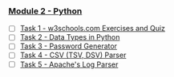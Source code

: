 ### [Module 2 - Python](https://git.epam.com/yurii_pelykh/DevOps-22Q2-Pelykh-Yurii/-/tree/m2-Python)  
- [ ] [Task 1 - w3schools.com Exercises and Quiz](https://git.epam.com/yurii_pelykh/DevOps-22Q2-Pelykh-Yurii/-/tree/m2-Python/m2-Python/m2-Python-Task-01)  
- [ ] [Task 2 - Data Types in Python](https://git.epam.com/yurii_pelykh/DevOps-22Q2-Pelykh-Yurii/-/tree/m2-Python/m2-Python/m2-Python-Task-02)  
- [ ] [Task 3 - Password Generator](https://git.epam.com/yurii_pelykh/DevOps-22Q2-Pelykh-Yurii/-/tree/m2-Python/m2-Python/m2-Python-Task-03)  
- [ ] [Task 4 - CSV (TSV, DSV) Parser](https://git.epam.com/yurii_pelykh/DevOps-22Q2-Pelykh-Yurii/-/tree/m2-Python/m2-Python/m2-Python-Task-04)  
- [ ] [Task 5 - Apache's Log Parser](https://git.epam.com/yurii_pelykh/DevOps-22Q2-Pelykh-Yurii/-/tree/m2-Python/m2-Python/m2-Python-Task-05)